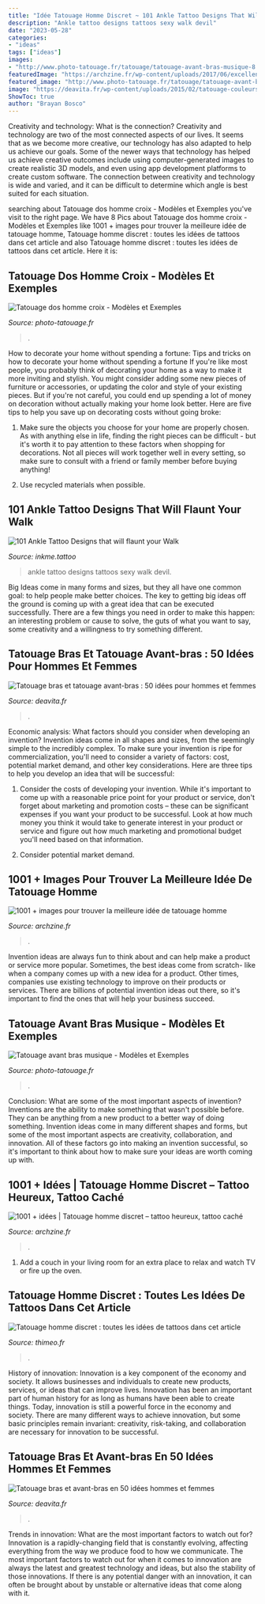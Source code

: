 ```yaml
---
title: "Idée Tatouage Homme Discret ~ 101 Ankle Tattoo Designs That Will Flaunt Your Walk"
description: "Ankle tattoo designs tattoos sexy walk devil"
date: "2023-05-28"
categories:
- "ideas"
tags: ["ideas"]
images:
- "http://www.photo-tatouage.fr/tatouage/tatouage-avant-bras-musique-8.jpg"
featuredImage: "https://archzine.fr/wp-content/uploads/2017/06/excellent-tatouage-idée-homme-tatouage-homme-bras-tatouage-discret-homme-rose-et-pistolets.jpg"
featured_image: "http://www.photo-tatouage.fr/tatouage/tatouage-avant-bras-musique-8.jpg"
image: "https://deavita.fr/wp-content/uploads/2015/02/tatouage-couleurs-avant-bras-poignet-homme-montre-cassée.jpg"
ShowToc: true
author: "Brayan Bosco"
---
```



Creativity and technology: What is the connection?
Creativity and technology are two of the most connected aspects of our lives. It seems that as we become more creative, our technology has also adapted to help us achieve our goals. Some of the newer ways that technology has helped us achieve creative outcomes include using computer-generated images to create realistic 3D models, and even using app development platforms to create custom software. The connection between creativity and technology is wide and varied, and it can be difficult to determine which angle is best suited for each situation.

	

		
searching about Tatouage dos homme croix - Modèles et Exemples you've visit to the right page. We have 8 Pics about Tatouage dos homme croix - Modèles et Exemples like 1001 + images pour trouver la meilleure idée de tatouage homme, Tatouage homme discret : toutes les idées de tattoos dans cet article and also Tatouage homme discret : toutes les idées de tattoos dans cet article. Here it is:
		
    
## Tatouage Dos Homme Croix - Modèles Et Exemples

<img loading=lazy src="http://www.photo-tatouage.fr/tatouage/tatouage-dos-homme-croix-1.jpg" onerror="this.onerror=null;this.src='https://tse1.mm.bing.net/th?id=OIP.FpfGtMnnI2CUD3zfSGaB1gHaJ4&amp;pid=15.1';" alt="Tatouage dos homme croix - Modèles et Exemples">

_Source: photo-tatouage.fr_

>. 

	

How to decorate your home without spending a fortune: Tips and tricks on how to decorate your home without spending a fortune
If you're like most people, you probably think of decorating your home as a way to make it more inviting and stylish. You might consider adding some new pieces of furniture or accessories, or updating the color and style of your existing pieces. But if you're not careful, you could end up spending a lot of money on decoration without actually making your home look better. Here are five tips to help you save up on decorating costs without going broke: 
1. Make sure the objects you choose for your home are properly chosen. As with anything else in life, finding the right pieces can be difficult - but it's worth it to pay attention to these factors when shopping for decorations. Not all pieces will work together well in every setting, so make sure to consult with a friend or family member before buying anything! 

2. Use recycled materials when possible.

    
## 101 Ankle Tattoo Designs That Will Flaunt Your Walk

<img loading=lazy src="https://www.inkme.tattoo/wp-content/uploads/2016/05/Ankle-tattoo-designs-62-1.jpg" onerror="this.onerror=null;this.src='https://tse2.mm.bing.net/th?id=OIP.N54UxbCDGmjVdnQo-YVMWgHaHa&amp;pid=15.1';" alt="101 Ankle Tattoo Designs that will flaunt your Walk">

_Source: inkme.tattoo_

>ankle tattoo designs tattoos sexy walk devil. 

	

Big Ideas come in many forms and sizes, but they all have one common goal: to help people make better choices. The key to getting big ideas off the ground is coming up with a great idea that can be executed successfully. There are a few things you need in order to make this happen: an interesting problem or cause to solve, the guts of what you want to say, some creativity and a willingness to try something different.

    
## Tatouage Bras Et Tatouage Avant-bras : 50 Idées Pour Hommes Et Femmes

<img loading=lazy src="https://deavita.fr/wp-content/uploads/2015/02/idées-tatouage-bras-avant-bras-femme-homme-oiseaux.jpg" onerror="this.onerror=null;this.src='https://tse2.mm.bing.net/th?id=OIP.iTDNzvv4FzsuaJCe6UFGGgHaJ4&amp;pid=15.1';" alt="Tatouage bras et tatouage avant-bras : 50 idées pour hommes et femmes">

_Source: deavita.fr_

>. 

	

Economic analysis: What factors should you consider when developing an invention?
Invention ideas come in all shapes and sizes, from the seemingly simple to the incredibly complex. To make sure your invention is ripe for commercialization, you'll need to consider a variety of factors: cost, potential market demand, and other key considerations. Here are three tips to help you develop an idea that will be successful: 
1. Consider the costs of developing your invention. While it's important to come up with a reasonable price point for your product or service, don't forget about marketing and promotion costs – these can be significant expenses if you want your product to be successful. Look at how much money you think it would take to generate interest in your product or service and figure out how much marketing and promotional budget you'll need based on that information.

2. Consider potential market demand.

    
## 1001 + Images Pour Trouver La Meilleure Idée De Tatouage Homme

<img loading=lazy src="https://archzine.fr/wp-content/uploads/2017/06/excellent-tatouage-idée-homme-tatouage-homme-bras-tatouage-discret-homme-rose-et-pistolets.jpg" onerror="this.onerror=null;this.src='https://tse3.mm.bing.net/th?id=OIP.KcuQvEdWBmuunvNrMvl8MAHaLG&amp;pid=15.1';" alt="1001 + images pour trouver la meilleure idée de tatouage homme">

_Source: archzine.fr_

>. 

	

Invention ideas are always fun to think about and can help make a product or service more popular. Sometimes, the best ideas come from scratch- like when a company comes up with a new idea for a product. Other times, companies use existing technology to improve on their products or services. There are billions of potential invention ideas out there, so it's important to find the ones that will help your business succeed.

    
## Tatouage Avant Bras Musique - Modèles Et Exemples

<img loading=lazy src="http://www.photo-tatouage.fr/tatouage/tatouage-avant-bras-musique-8.jpg" onerror="this.onerror=null;this.src='https://tse2.mm.bing.net/th?id=OIP.hlmznFK6fkcEYy_7KtvLEQHaLF&amp;pid=15.1';" alt="Tatouage avant bras musique - Modèles et Exemples">

_Source: photo-tatouage.fr_

>. 

	

Conclusion: What are some of the most important aspects of invention?
Inventions are the ability to make something that wasn't possible before. They can be anything from a new product to a better way of doing something. Invention ideas come in many different shapes and forms, but some of the most important aspects are creativity, collaboration, and innovation. All of these factors go into making an invention successful, so it's important to think about how to make sure your ideas are worth coming up with.

    
## 1001 + Idées | Tatouage Homme Discret – Tattoo Heureux, Tattoo Caché

<img loading=lazy src="https://archzine.fr/wp-content/uploads/2018/08/tatouage-interieur-bras-avant-petit-forme-relief-3d-triangle-pyramide-noir-simple-discret.jpg" onerror="this.onerror=null;this.src='https://tse4.mm.bing.net/th?id=OIP.0Jtv_29pFsIWtC58pphw3AHaKN&amp;pid=15.1';" alt="1001 + idées | Tatouage homme discret – tattoo heureux, tattoo caché">

_Source: archzine.fr_

>. 

	

1. Add a couch in your living room for an extra place to relax and watch TV or fire up the oven.

    
## Tatouage Homme Discret : Toutes Les Idées De Tattoos Dans Cet Article

<img loading=lazy src="https://www.thimeo.fr/wp-content/uploads/2016/06/imagesTatouage-homme-discret-36.jpg" onerror="this.onerror=null;this.src='https://tse4.mm.bing.net/th?id=OIP.7IpJkggopQZI0rppyK1A4AHaLJ&amp;pid=15.1';" alt="Tatouage homme discret : toutes les idées de tattoos dans cet article">

_Source: thimeo.fr_

>. 

	

History of innovation:
Innovation is a key component of the economy and society. It allows businesses and individuals to create new products, services, or ideas that can improve lives. Innovation has been an important part of human history for as long as humans have been able to create things. Today, innovation is still a powerful force in the economy and society. There are many different ways to achieve innovation, but some basic principles remain invariant: creativity, risk-taking, and collaboration are necessary for innovation to be successful.

    
## Tatouage Bras Et Avant-bras En 50 Idées Hommes Et Femmes

<img loading=lazy src="https://deavita.fr/wp-content/uploads/2015/02/tatouage-couleurs-avant-bras-poignet-homme-montre-cassée.jpg" onerror="this.onerror=null;this.src='https://tse2.mm.bing.net/th?id=OIP.GaANp4wGHGkGKqedsRiRcgHaLF&amp;pid=15.1';" alt="Tatouage bras et avant-bras en 50 idées hommes et femmes">

_Source: deavita.fr_

>. 

	

Trends in innovation: What are the most important factors to watch out for?
Innovation is a rapidly-changing field that is constantly evolving, affecting everything from the way we produce food to how we communicate. The most important factors to watch out for when it comes to innovation are always the latest and greatest technology and ideas, but also the stability of those innovations. If there is any potential danger with an innovation, it can often be brought about by unstable or alternative ideas that come along with it.


